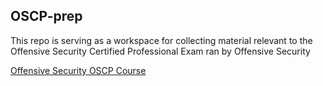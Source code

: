 ## OSCP-prep

This repo is serving as a workspace for collecting material relevant to the Offensive Security Certified Professional Exam ran by Offensive Security

[Offensive Security OSCP Course](https://www.offensive-security.com/pwk-oscp/)

